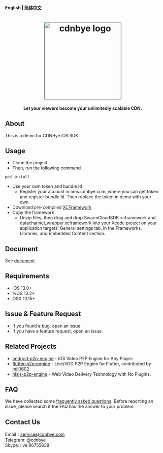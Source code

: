 **English | [简体中文](Readme_zh.md)**

<h1 align="center"><a href="" target="_blank" rel="noopener noreferrer"><img width="250" src="https://www.cdnbye.com/logo.png" alt="cdnbye logo"></a></h1>
<h4 align="center">Let your viewers become your unlimitedly scalable CDN.</h4>

## About
This is a demo for CDNBye iOS SDK.

## Usage
- Clone the project
- Then, run the following command
```bash
pod install
```
- Use your own token and bundle Id
    - Register your account in oms.cdnbye.com, where you can get token and register bundle Id. Then replace the token in demo with your own.
- Download pre-compiled [XCFramework](https://github.com/cdnbye/ios-p2p-engine/releases)
- Copy the framework
    - Unzip files, then drag and drop SwarmCloudSDK.xcframework and datachannel_wrapper.xcframework into your Xcode project on your application targets’ General settings tab, in the Frameworks, Libraries, and Embedded Content section.

## Document
See [document](https://www.hdtvcloud.com/en/views/ios/v2/usage.html)

## Requirements
- iOS 13.0+
- tvOS 13.2+
- OSX 10.15+

## Issue & Feature Request
- If you found a bug, open an issue.
- If you have a feature request, open an issue.

## Related Projects
- [android-p2p-engine](https://github.com/cdnbye/android-p2p-engine) -  iOS Video P2P Engine for Any Player.
- [flutter-p2p-engine](https://github.com/cdnbye/flutter-p2p-engine) - Live/VOD P2P Engine for Flutter, contributed by [mjl0602](https://github.com/mjl0602).
- [hlsjs-p2p-engine](https://github.com/cdnbye/hlsjs-p2p-engine) - Web Video Delivery Technology with No Plugins.

## FAQ
We have collected some [frequently asked questions](https://www.hdtvcloud.com/en/views/FAQ.html). Before reporting an issue, please search if the FAQ has the answer to your problem.

## Contact Us
Email：service@cdnbye.com
<br>
Telegram: @cdnbye
<br>
Skype: live:86755838

